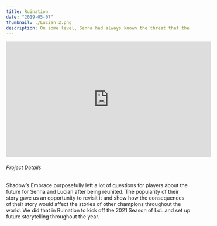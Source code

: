 ```yaml
---
title: Ruination
date: "2019-05-07"
thumbnail: ./Lucian_2.png
description: On some level, Senna had always known the threat that the power inside her posed to the world.  That very power is what she would use to save the world or so she thought.  When Senna goes to meet her destiny she throws caution, and the protests of her love, to the wind and meets a foe she is not prepared for.  The results of the conflict ripple throughout the world and give the champions of Runeterra a taste of the devastation that Senna had hoped to stop.
---
```


<div class="post-content-body-wide">

<iframe width="560" height="315" src="https://www.youtube.com/embed/8PbhGt8XxSM?controls=0" title="YouTube video player" frameborder="0" allow="accelerometer; autoplay; clipboard-write; encrypted-media; gyroscope; picture-in-picture" allowfullscreen></iframe>

</div>

<h6 class="post-subtitle">Project Details</h6>
Shadow’s Embrace purposefully left a lot of questions for players about the future for Senna and Lucian after being reunited.  The popularity of their story gave us an opportunity to revisit it and show how the consequences of their story would affect the stories of other champions throughout the world.  We did that in Ruination to kick off the 2021 Season of LoL and set up future storytelling throughout the year.
